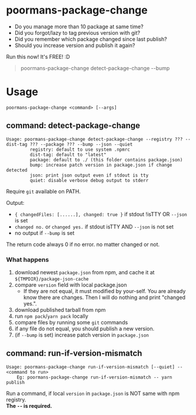 # poormans-package-change

* Do you manage more than 10 package at same time?
* Did you forgot/lazy to tag previous version with git?
* Did you remember which package changed since last publish?
* Should you increase version and publish it again?

Run this now! It's FREE! :D
> poormans-package-change detect-package-change --bump

# Usage

```
poormans-package-change <command> [--args]
```

## command: detect-package-change
```
Usage: poormans-package-change detect-package-change --registry ??? --dist-tag ??? --package ??? --bump --json --quiet
         registry: default to use system .npmrc
         dist-tag: default to "latest"
         package: default to ./ (this folder contains package.json)
         bump: increase patch version in package.json if change detected
		 json: print json output even if stdout is tty
		 quiet: disable verbose debug output to stderr
```

Require `git` available on PATH.

Output:

* `{ changedFiles: [......], changed: true }` if stdout !isTTY OR `--json` is set
* `changed no.` or `changed yes.` if stdout isTTY AND `--json` is not set
* no output if `--bump` is set

The return code always 0 if no error. no matter changed or not.

### What happens
1. download newest `package.json` from npm, and cache it at `${TMPDIR}/package-json-cache`
1. compare `version` field with local package.json
	* If they are not equal, it must modified by your-self. You are already know there are changes. Then I will do nothing and print "changed yes.". 
1. download published tarball from npm
1. run `npm pack`/`yarn pack` locally
1. compare files by running some `git` commands
1. if any file do not equal, you should publish a new version.
1. (if `--bump` is set) increase patch version in `package.json`


## command: run-if-version-mismatch
```
Usage: poormans-package-change run-if-version-mismatch [--quiet] -- <command to run>
	Eg: poormans-package-change run-if-version-mismatch -- yarn publish
```

Run a command, if local `version` in `package.json` is NOT same with npm registry.    
**The `--` is required.**
